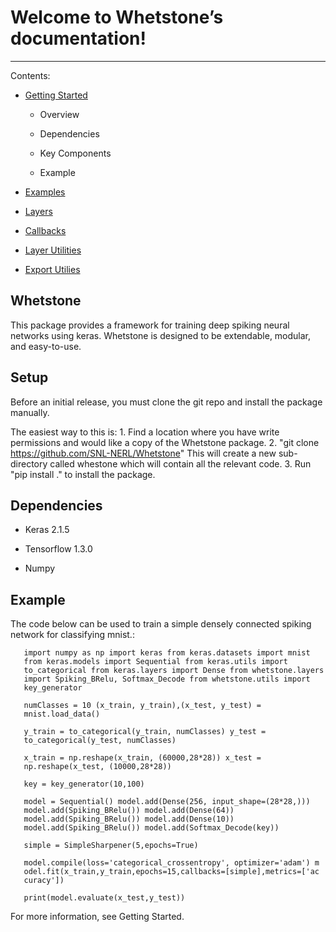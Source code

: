 # Welcome to Whetstone’s documentation!
*************************************

Contents:

- [Getting Started](getting_started.md)

  - Overview

  - Dependencies

  - Key Components

  - Example

- [Examples](Examples.md)

- [Layers](Layers.md)

- [Callbacks](Callbacks.md)

- [Layer Utilities](LayerUtils.md)

- [Export Utilies](ExportUtils.md)


## Whetstone


This package provides a framework for training deep spiking neural
networks using keras. Whetstone is designed to be extendable, modular,
and easy-to-use.


## Setup


Before an initial release, you must clone the git repo and install the
package manually.

The easiest way to this is: 1. Find a location where you have write
permissions and would like a copy of the Whetstone package. 2. "git
clone https://github.com/SNL-NERL/Whetstone" This will create a new
sub-directory called whestone which will contain all the relevant
code. 3. Run "pip install ." to install the package.


## Dependencies


- Keras 2.1.5

- Tensorflow 1.3.0

- Numpy


## Example


The code below can be used to train a simple densely connected spiking
network for classifying mnist.:

```
   import numpy as np import keras from keras.datasets import mnist
   from keras.models import Sequential from keras.utils import
   to_categorical from keras.layers import Dense from whetstone.layers
   import Spiking_BRelu, Softmax_Decode from whetstone.utils import
   key_generator

   numClasses = 10 (x_train, y_train),(x_test, y_test) =
   mnist.load_data()

   y_train = to_categorical(y_train, numClasses) y_test =
   to_categorical(y_test, numClasses)

   x_train = np.reshape(x_train, (60000,28*28)) x_test =
   np.reshape(x_test, (10000,28*28))

   key = key_generator(10,100)

   model = Sequential() model.add(Dense(256, input_shape=(28*28,)))
   model.add(Spiking_BRelu()) model.add(Dense(64))
   model.add(Spiking_BRelu()) model.add(Dense(10))
   model.add(Spiking_BRelu()) model.add(Softmax_Decode(key))

   simple = SimpleSharpener(5,epochs=True)

   model.compile(loss='categorical_crossentropy', optimizer='adam') m
   odel.fit(x_train,y_train,epochs=15,callbacks=[simple],metrics=['ac
   curacy'])

   print(model.evaluate(x_test,y_test))
```
For more information, see Getting Started.
